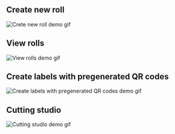 ## Create new roll

![Crete new roll demo gif](Create%20new%20roll.gif)

## View rolls

![View rolls demo gif](View%20rolls.gif)

## Create labels with pregenerated QR codes

![Create labels with pregenerated QR codes demo gif](Create%20labels%20with%20pregenerated%20QR%20codes.gif)

## Cutting studio

![Cutting studio demo gif](Cutting%20studio.gif)